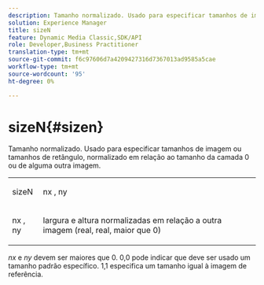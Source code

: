 ```yaml
---
description: Tamanho normalizado. Usado para especificar tamanhos de imagem ou tamanhos de retângulo, normalizado em relação ao tamanho da camada 0 ou de alguma outra imagem.
solution: Experience Manager
title: sizeN
feature: Dynamic Media Classic,SDK/API
role: Developer,Business Practitioner
translation-type: tm+mt
source-git-commit: f6c97606d7a4209427316d7367013ad9585a5cae
workflow-type: tm+mt
source-wordcount: '95'
ht-degree: 0%

---
```



# sizeN{#sizen}

Tamanho normalizado. Usado para especificar tamanhos de imagem ou tamanhos de retângulo, normalizado em relação ao tamanho da camada 0 ou de alguma outra imagem.

<table id="simpletable_BB36205775D4447084E527E2630D28B9"> 
 <tr class="strow"> 
  <td class="stentry"> <p><span class="codeph"> <span class="varname"> sizeN</span> </span> </p></td> 
  <td class="stentry"> <p><span class="codeph"> <span class="varname"> nx</span> </span>,  <span class="codeph"><span class="varname"> ny</span></span> </p></td> 
 </tr> 
 <tr class="strow"> 
  <td class="stentry"> <p><span class="codeph"> <span class="varname"> nx</span> </span>,  <span class="codeph"><span class="varname"> ny</span></span> </p></td> 
  <td class="stentry"> <p>largura e altura normalizadas em relação a outra imagem (real, real, maior que 0) </p></td> 
 </tr> 
</table>

*nx* e *ny* devem ser maiores que 0. 0,0 pode indicar que deve ser usado um tamanho padrão específico. 1,1 especifica um tamanho igual à imagem de referência.
